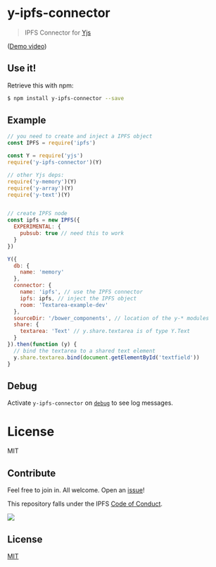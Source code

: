 # y-ipfs-connector

> IPFS Connector for [Yjs](https://github.com/y-js/yjs)

([Demo video](https://t.co/jywinq2WlK))

## Use it!

Retrieve this with npm:

```bash
$ npm install y-ipfs-connector --save
```


## Example

```js
// you need to create and inject a IPFS object
const IPFS = require('ipfs')

const Y = require('yjs')
require('y-ipfs-connector')(Y)

// other Yjs deps:
require('y-memory')(Y)
require('y-array')(Y)
require('y-text')(Y)


// create IPFS node
const ipfs = new IPFS({
  EXPERIMENTAL: {
    pubsub: true // need this to work
  }
})

Y({
  db: {
    name: 'memory'
  },
  connector: {
    name: 'ipfs', // use the IPFS connector
    ipfs: ipfs, // inject the IPFS object
    room: 'Textarea-example-dev'
  },
  sourceDir: '/bower_components', // location of the y-* modules
  share: {
    textarea: 'Text' // y.share.textarea is of type Y.Text
  }
}).then(function (y) {
  // bind the textarea to a shared text element
  y.share.textarea.bind(document.getElementById('textfield'))
}
```
## Debug

Activate `y-ipfs-connector` on [`debug`](https://github.com/visionmedia/debug#readme) to see log messages.

# License

MIT

## Contribute

Feel free to join in. All welcome. Open an [issue](https://github.com/pgte/y-ipfs/issues)!

This repository falls under the IPFS [Code of Conduct](https://github.com/ipfs/community/blob/master/code-of-conduct.md).

[![](https://cdn.rawgit.com/jbenet/contribute-ipfs-gif/master/img/contribute.gif)](https://github.com/ipfs/community/blob/master/contributing.md)

## License

[MIT](LICENSE)
